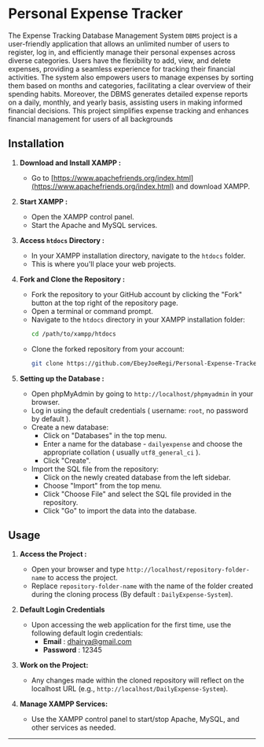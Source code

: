 # Personal Expense Tracker

The Expense Tracking Database Management System `DBMS` project is a user-friendly application that allows an unlimited number of users to register, log in, and efficiently manage their personal expenses across diverse categories. Users have the flexibility to add, view, and delete expenses, providing a seamless experience for tracking their financial activities. The system also empowers users to manage expenses by sorting them based on months and categories, facilitating a clear overview of their spending habits. Moreover, the DBMS generates detailed expense reports on a daily, monthly, and yearly basis, assisting users in making informed financial decisions. This project simplifies expense tracking and enhances financial management for users of all backgrounds

## Installation

1. **Download and Install XAMPP :**
   - Go to [https://www.apachefriends.org/index.html](https://www.apachefriends.org/index.html) and download XAMPP.

2. **Start XAMPP :**
   - Open the XAMPP control panel.
   - Start the Apache and MySQL services.

3. **Access `htdocs` Directory :**
   - In your XAMPP installation directory, navigate to the `htdocs` folder.
   - This is where you'll place your web projects.

4. **Fork and Clone the Repository :**
   - Fork the repository to your GitHub account by clicking the "Fork" button at the top right of the repository page.
   - Open a terminal or command prompt.
   - Navigate to the `htdocs` directory in your XAMPP installation folder:
     ```bash
     cd /path/to/xampp/htdocs
     ```
   - Clone the forked repository from your account:
     ```bash
     git clone https://github.com/EbeyJoeRegi/Personal-Expense-Tracker.git
     ```

5. **Setting up the Database :**
   - Open phpMyAdmin by going to `http://localhost/phpmyadmin` in your browser.
   - Log in using the default credentials ( username: `root`, no password by default ).
   - Create a new database:
     - Click on "Databases" in the top menu.
     - Enter a name for the database - `dailyexpense` and choose the appropriate collation ( usually `utf8_general_ci` ).
     - Click "Create".
   - Import the SQL file from the repository:
     - Click on the newly created database from the left sidebar.
     - Choose "Import" from the top menu.
     - Click "Choose File" and select the SQL file provided in the repository.
     - Click "Go" to import the data into the database.

## Usage

1. **Access the Project :**
   - Open your browser and type `http://localhost/repository-folder-name` to access the project.
   - Replace `repository-folder-name` with the name of the folder created during the cloning process (By default : `DailyExpense-System`).
   
2. **Default Login Credentials**

   - Upon accessing the web application for the first time, use the following default login credentials:
     - **Email** : dhairya@gmail.com
     - **Password** : 12345

3. **Work on the Project:**
   - Any changes made within the cloned repository will reflect on the localhost URL (e.g., `http://localhost/DailyExpense-System`).
   
4. **Manage XAMPP Services:**
   - Use the XAMPP control panel to start/stop Apache, MySQL, and other services as needed.

---

